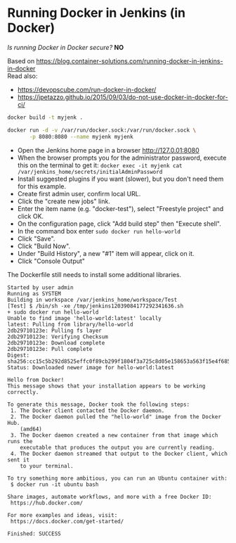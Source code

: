 # Running Docker in Jenkins (in Docker)

_Is running Docker in Docker secure?_ **NO**

Based on https://blog.container-solutions.com/running-docker-in-jenkins-in-docker  
Read also: 
* https://devopscube.com/run-docker-in-docker/  
* https://jpetazzo.github.io/2015/09/03/do-not-use-docker-in-docker-for-ci/

```bash
docker build -t myjenk .

docker run -d -v /var/run/docker.sock:/var/run/docker.sock \
       -p 8080:8080 --name myjenk myjenk
```

* Open the Jenkins home page in a browser http://127.0.01:8080
* When the browser prompts you for the administrator password, execute this on the terminal to get it:
  `docker exec -it myjenk cat /var/jenkins_home/secrets/initialAdminPassword`
* Install suggested plugins if you want (slower), but you don't need them for this example.
* Create first admin user, confirm local URL.
* Click the "create new jobs" link.
* Enter the item name (e.g. "docker-test"), select "Freestyle project" and click OK.
* On the configuration page, click "Add build step" then "Execute shell".
* In the command box enter `sudo docker run hello-world`
* Click "Save".
* Click "Build Now".
* Under "Build History", a new "#1" item will appear, click on it.
* Click "Console Output"

The Dockerfile still needs to install some additional libraries.

```Console
Started by user admin
Running as SYSTEM
Building in workspace /var/jenkins_home/workspace/Test
[Test] $ /bin/sh -xe /tmp/jenkins12039084177292341636.sh
+ sudo docker run hello-world
Unable to find image 'hello-world:latest' locally
latest: Pulling from library/hello-world
2db29710123e: Pulling fs layer
2db29710123e: Verifying Checksum
2db29710123e: Download complete
2db29710123e: Pull complete
Digest: sha256:cc15c5b292d8525effc0f89cb299f1804f3a725c8d05e158653a563f15e4f685
Status: Downloaded newer image for hello-world:latest

Hello from Docker!
This message shows that your installation appears to be working correctly.

To generate this message, Docker took the following steps:
 1. The Docker client contacted the Docker daemon.
 2. The Docker daemon pulled the "hello-world" image from the Docker Hub.
    (amd64)
 3. The Docker daemon created a new container from that image which runs the
    executable that produces the output you are currently reading.
 4. The Docker daemon streamed that output to the Docker client, which sent it
    to your terminal.

To try something more ambitious, you can run an Ubuntu container with:
 $ docker run -it ubuntu bash

Share images, automate workflows, and more with a free Docker ID:
 https://hub.docker.com/

For more examples and ideas, visit:
 https://docs.docker.com/get-started/

Finished: SUCCESS
```

